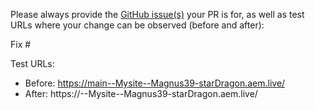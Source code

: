 Please always provide the [GitHub issue(s)](../issues) your PR is for, as well as test URLs where your change can be observed (before and after):

Fix #<gh-issue-id>

Test URLs:
- Before: https://main--Mysite--Magnus39-starDragon.aem.live/
- After: https://<branch>--Mysite--Magnus39-starDragon.aem.live/
